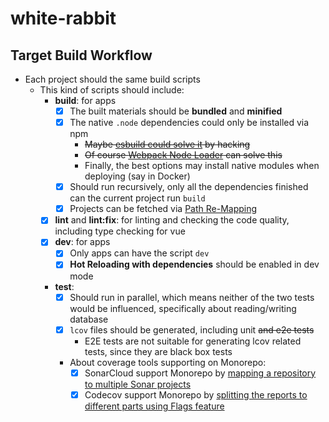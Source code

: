 # white-rabbit

## Target Build Workflow

* Each project should the same build scripts
  * This kind of scripts should include:
    * **build**: for apps
      * [x] The built materials should be **bundled** and **minified**
      * [x] The native `.node` dependencies could only be installed via npm
        * ~~Maybe [esbuild could solve it](https://github.com/evanw/esbuild/issues/1051#issuecomment-806325487) by hacking~~
        * ~~Of course [Webpack Node Loader](https://webpack.js.org/loaders/node-loader/) can solve this~~
        * Finally, the best options may install native modules when deploying (say in Docker)
      * [x] Should run recursively, only all the dependencies finished can the current project run `build`
      * [x] Projects can be fetched via [Path Re-Mapping](https://www.typescriptlang.org/tsconfig#paths)
    * [x] **lint** and **lint:fix**: for linting and checking the code quality, including type checking for vue
    * [x] **dev**: for apps
      * [x] Only apps can have the script `dev`
      * [x] **Hot Reloading with dependencies** should be enabled in dev mode
    * **test**:
      * [x] Should run in parallel, which means neither of the two tests would be influenced, specifically about reading/writing database
      * [x] `lcov` files should be generated, including unit ~~and e2e tests~~
        * E2E tests are not suitable for generating lcov related tests, since they are black box tests
      * About coverage tools supporting on Monorepo:
        * [x] SonarCloud support Monorepo by [mapping a repository to multiple Sonar projects](https://docs.sonarcloud.io/advanced-setup/monorepo-support/)
        * [x] Codecov support Monorepo by [splitting the reports to different parts using Flags feature](https://docs.codecov.com/docs/flags)

